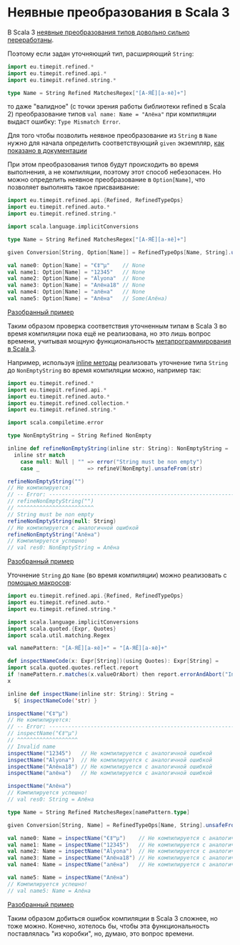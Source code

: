 # Неявные преобразования в Scala 3

В Scala 3 
[неявные преобразования типов довольно сильно переработаны](https://scalabook.gitflic.space/scala/abstractions/ca-implicit-conversions).

Поэтому если задан уточняющий тип, расширяющий `String`:

```scala
import eu.timepit.refined.*
import eu.timepit.refined.api.*
import eu.timepit.refined.string.*

type Name = String Refined MatchesRegex["[А-ЯЁ][а-яё]+"]
```

то даже "валидное" (с точки зрения работы библиотеки refined в Scala 2) преобразование типов `val name: Name = "Алёна"` 
при компиляции выдаст ошибку: `Type Mismatch Error`.

Для того чтобы позволить неявное преобразование из `String` в `Name`
нужно для начала определить соответствующий `given` экземпляр, [как показано в документации](https://docs.scala-lang.org/scala3/book/ca-implicit-conversions.html)

При этом преобразования типов будут происходить во время выполнения, а не компиляции, поэтому этот способ небезопасен.
Но можно определить неявное преобразование в `Option[Name]`, что позволяет выполнять такое присваивание:

```scala
import eu.timepit.refined.api.{Refined, RefinedTypeOps}
import eu.timepit.refined.auto.*
import eu.timepit.refined.string.*

import scala.language.implicitConversions

type Name = String Refined MatchesRegex["[А-ЯЁ][а-яё]+"]

given Conversion[String, Option[Name]] = RefinedTypeOps[Name, String].unapply(_)

val name0: Option[Name] = "€‡™µ"    // None 
val name1: Option[Name] = "12345"   // None
val name2: Option[Name] = "Alyona"  // None
val name3: Option[Name] = "Алёна18" // None
val name4: Option[Name] = "алёна"   // None
val name5: Option[Name] = "Алёна"   // Some(Алёна)
```

[Разобранный пример](https://gitflic.ru/project/artemkorsakov/scalabook/blob?file=examples%2Fsrc%2Fmain%2Fscala%2Flibs%2Frefined%2FConversionExamples.sc&plain=1)

Таким образом проверка соответствия уточненным типам в Scala 3 во время компиляции
пока ещё не реализована, но это лишь вопрос времени,
учитывая мощную функциональность [метапрограммирования в Scala 3](https://docs.scala-lang.org/scala3/reference/metaprogramming/index.html).

Например, используя [inline методы](https://docs.scala-lang.org/scala3/reference/metaprogramming/inline.html) 
реализовать уточнение типа `String` до `NonEmptyString` во время компиляции можно, например так:

```scala
import eu.timepit.refined.*
import eu.timepit.refined.api.*
import eu.timepit.refined.auto.*
import eu.timepit.refined.collection.*
import eu.timepit.refined.string.*

import scala.compiletime.error

type NonEmptyString = String Refined NonEmpty

inline def refineNonEmptyString(inline str: String): NonEmptyString =
  inline str match
    case null: Null | "" => error("String must be non empty")
    case _               => refineV[NonEmpty].unsafeFrom(str)

refineNonEmptyString("")           
// Не компилируется:
// -- Error: ----------------------------------------------------------------------
// refineNonEmptyString("")
// ^^^^^^^^^^^^^^^^^^^^^^^^
// String must be non empty
refineNonEmptyString(null: String) 
// Не компилируется с аналогичной ошибкой
refineNonEmptyString("Алёна")
// Компилируется успешно!
// val res0: NonEmptyString = Алёна
```

[Разобранный пример](https://gitflic.ru/project/artemkorsakov/scalabook/blob?file=examples%2Fsrc%2Fmain%2Fscala%2Flibs%2Frefined%2FStringCompileTimeExamples.sc&plain=1)

Уточнение `String` до `Name` (во время компиляции) можно реализовать с [помощью макросов](https://docs.scala-lang.org/scala3/reference/metaprogramming/macros.html):

```scala
import eu.timepit.refined.api.{Refined, RefinedTypeOps}
import eu.timepit.refined.auto.*
import eu.timepit.refined.string.*

import scala.language.implicitConversions
import scala.quoted.{Expr, Quotes}
import scala.util.matching.Regex

val namePattern: "[А-ЯЁ][а-яё]+" = "[А-ЯЁ][а-яё]+"

def inspectNameCode(x: Expr[String])(using Quotes): Expr[String] =
import scala.quoted.quotes.reflect.report
if !namePattern.r.matches(x.valueOrAbort) then report.errorAndAbort("Invalid name")
x

inline def inspectName(inline str: String): String =
  ${ inspectNameCode('str) }

inspectName("€‡™µ")
// Не компилируется:
// -- Error: ----------------------------------------------------------------------
// inspectName("€‡™µ")
// ^^^^^^^^^^^^^^^^^^^
// Invalid name
inspectName("12345")   // Не компилируется с аналогичной ошибкой
inspectName("Alyona")  // Не компилируется с аналогичной ошибкой
inspectName("Алёна18") // Не компилируется с аналогичной ошибкой
inspectName("алёна")   // Не компилируется с аналогичной ошибкой

inspectName("Алёна")
// Компилируется успешно!
// val res0: String = Алёна

type Name = String Refined MatchesRegex[namePattern.type]

given Conversion[String, Name] = RefinedTypeOps[Name, String].unsafeFrom(_)

val name0: Name = inspectName("€‡™µ")    // Не компилируется с аналогичной ошибкой
val name1: Name = inspectName("12345")   // Не компилируется с аналогичной ошибкой
val name2: Name = inspectName("Alyona")  // Не компилируется с аналогичной ошибкой
val name3: Name = inspectName("Алёна18") // Не компилируется с аналогичной ошибкой
val name4: Name = inspectName("алёна")   // Не компилируется с аналогичной ошибкой

val name5: Name = inspectName("Алёна")
// Компилируется успешно!
// val name5: Name = Алёна
```

[Разобранный пример](https://gitflic.ru/project/artemkorsakov/scalabook/blob?file=examples%2Fsrc%2Fmain%2Fscala%2Flibs%2Frefined%2FNameCompileTimeExamples.sc&plain=1)

Таким образом добиться ошибок компиляции в Scala 3 сложнее, но тоже можно.
Конечно, хотелось бы, чтобы эта функциональность поставлялась "из коробки", но, думаю, это вопрос времени.
